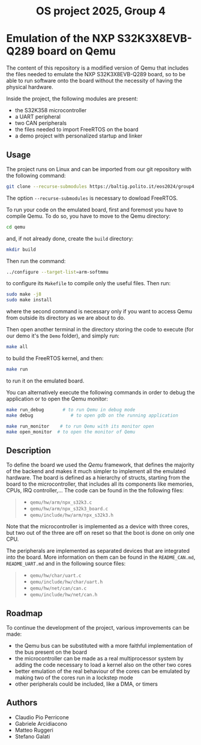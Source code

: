 <h1 align="center" style="border-bottom: none">
    <div>
    OS project 2025, Group 4 
        </a>
        <br>
    </div>
</h1>


# Emulation of the NXP S32K3X8EVB-Q289 board on Qemu

The content of this repository is a modified version of Qemu that includes the files needed to emulate the NXP S32K3X8EVB-Q289 board, so to be able to run software onto the board without the necessity of having the physical hardware.  

Inside the project, the following modules are present:
- the S32K358 microcontroller
- a UART peripheral
- two CAN peripherals
- the files needed to import FreeRTOS on the board
- a demo project with personalized startup and linker


## Usage

The project runs on Linux and can be imported from our git repository with the following command:

```bash
git clone --recurse-submodules https://baltig.polito.it/eos2024/group4.git
```

The option `--recurse-submodules` is necessary to dowload FreeRTOS.

To run your code on the emulated board, first and foremost you have to compile Qemu. To do so, you have to move to the Qemu directory:

```bash
cd qemu
```

and, if not already done, create the `build` directory:

```bash
mkdir build
```

Then run the command:

```bash
../configure --target-list=arm-softmmu
```
to configure its `Makefile` to compile only the useful files.
Then run:

```bash
sudo make -j8
sudo make install
```

where the second command is necessary only if you want to access Qemu from outside its directory as we are about to do.

Then open another terminal in the directory storing the code to execute (for our demo it's the `Demo` folder), and simply run:

```bash
make all
```
to build the FreeRTOS kernel, and then:
```bash
make run
```
to run it on the emulated board.

You can alternatively execute the following commands in order to debug the application or to open the Qemu monitor:

```bash
make run_debug       # to run Qemu in debug mode 
make debug              # to open gdb on the running application

make run_monitor    # to run Qemu with its monitor open
make open_monitor  # to open the monitor of Qemu
```

## Description

To define the board we used the *Qemu* framework, that defines the majority of the backend and makes it much simpler to implement all the emulated hardware. The board is defined as a hierarchy of structs, starting from the board to the microcontroller, that includes all its components like memories, CPUs, IRQ controller,...
The code can be found in the the following files:

> * `qemu/hw/arm/npx_s32k3.c`
> * `qemu/hw/arm/npx_s32k3_board.c`
> * `qemu/include/hw/arm/npx_s32k3.h`

Note that the microcontroller is implemented as a device with three cores, but two out of the three are off on reset so that the boot is done on only one CPU.

The peripherals are implemented as separated devices that are integrated into the board. More information on them can be found in the `README_CAN.md`, `README_UART.md` and in the following source files:

> * `qemu/hw/char/uart.c`
> * `qemu/include/hw/char/uart.h`
> * `qemu/hw/net/can/can.c`
> * `qemu/include/hw/net/can.h`

## Roadmap

To continue the development of the project, various improvements can be made:
- the Qemu bus can be substituted with a more faithful implementation of the bus present on the board
- the microcontroller can be made as a real multiprocessor system by adding the code necessary to load a kernel also on the other two cores
- better emulation of the real behaviour of the cores can be emulated by making two of the cores run in a lockstep mode
- other peripherals could be included, like a DMA, or timers
## Authors

- Claudio Pio Perricone
- Gabriele Arcidiacono
- Matteo Ruggeri
- Stefano Galati

